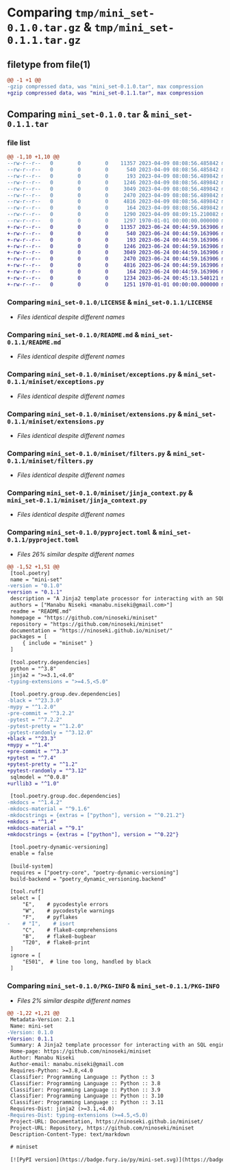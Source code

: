 # Comparing `tmp/mini_set-0.1.0.tar.gz` & `tmp/mini_set-0.1.1.tar.gz`

## filetype from file(1)

```diff
@@ -1 +1 @@
-gzip compressed data, was "mini_set-0.1.0.tar", max compression
+gzip compressed data, was "mini_set-0.1.1.tar", max compression
```

## Comparing `mini_set-0.1.0.tar` & `mini_set-0.1.1.tar`

### file list

```diff
@@ -1,10 +1,10 @@
--rw-r--r--   0        0        0    11357 2023-04-09 08:08:56.485842 mini_set-0.1.0/LICENSE
--rw-r--r--   0        0        0      540 2023-04-09 08:08:56.485842 mini_set-0.1.0/README.md
--rw-r--r--   0        0        0      193 2023-04-09 08:08:56.489842 mini_set-0.1.0/miniset/__init__.py
--rw-r--r--   0        0        0     1246 2023-04-09 08:08:56.489842 mini_set-0.1.0/miniset/exceptions.py
--rw-r--r--   0        0        0     3049 2023-04-09 08:08:56.489842 mini_set-0.1.0/miniset/extensions.py
--rw-r--r--   0        0        0     2470 2023-04-09 08:08:56.489842 mini_set-0.1.0/miniset/filters.py
--rw-r--r--   0        0        0     4816 2023-04-09 08:08:56.489842 mini_set-0.1.0/miniset/jinja_context.py
--rw-r--r--   0        0        0      164 2023-04-09 08:08:56.489842 mini_set-0.1.0/miniset/types.py
--rw-r--r--   0        0        0     1290 2023-04-09 08:09:15.210082 mini_set-0.1.0/pyproject.toml
--rw-r--r--   0        0        0     1297 1970-01-01 00:00:00.000000 mini_set-0.1.0/PKG-INFO
+-rw-r--r--   0        0        0    11357 2023-06-24 00:44:59.163906 mini_set-0.1.1/LICENSE
+-rw-r--r--   0        0        0      540 2023-06-24 00:44:59.163906 mini_set-0.1.1/README.md
+-rw-r--r--   0        0        0      193 2023-06-24 00:44:59.163906 mini_set-0.1.1/miniset/__init__.py
+-rw-r--r--   0        0        0     1246 2023-06-24 00:44:59.163906 mini_set-0.1.1/miniset/exceptions.py
+-rw-r--r--   0        0        0     3049 2023-06-24 00:44:59.163906 mini_set-0.1.1/miniset/extensions.py
+-rw-r--r--   0        0        0     2470 2023-06-24 00:44:59.163906 mini_set-0.1.1/miniset/filters.py
+-rw-r--r--   0        0        0     4816 2023-06-24 00:44:59.163906 mini_set-0.1.1/miniset/jinja_context.py
+-rw-r--r--   0        0        0      164 2023-06-24 00:44:59.163906 mini_set-0.1.1/miniset/types.py
+-rw-r--r--   0        0        0     1234 2023-06-24 00:45:13.540121 mini_set-0.1.1/pyproject.toml
+-rw-r--r--   0        0        0     1251 1970-01-01 00:00:00.000000 mini_set-0.1.1/PKG-INFO
```

### Comparing `mini_set-0.1.0/LICENSE` & `mini_set-0.1.1/LICENSE`

 * *Files identical despite different names*

### Comparing `mini_set-0.1.0/README.md` & `mini_set-0.1.1/README.md`

 * *Files identical despite different names*

### Comparing `mini_set-0.1.0/miniset/exceptions.py` & `mini_set-0.1.1/miniset/exceptions.py`

 * *Files identical despite different names*

### Comparing `mini_set-0.1.0/miniset/extensions.py` & `mini_set-0.1.1/miniset/extensions.py`

 * *Files identical despite different names*

### Comparing `mini_set-0.1.0/miniset/filters.py` & `mini_set-0.1.1/miniset/filters.py`

 * *Files identical despite different names*

### Comparing `mini_set-0.1.0/miniset/jinja_context.py` & `mini_set-0.1.1/miniset/jinja_context.py`

 * *Files identical despite different names*

### Comparing `mini_set-0.1.0/pyproject.toml` & `mini_set-0.1.1/pyproject.toml`

 * *Files 26% similar despite different names*

```diff
@@ -1,52 +1,51 @@
 [tool.poetry]
 name = "mini-set"
-version = "0.1.0"
+version = "0.1.1"
 description = "A Jinja2 template processor for interacting with an SQL engine"
 authors = ["Manabu Niseki <manabu.niseki@gmail.com>"]
 readme = "README.md"
 homepage = "https://github.com/ninoseki/miniset"
 repository = "https://github.com/ninoseki/miniset"
 documentation = "https://ninoseki.github.io/miniset/"
 packages = [
     { include = "miniset" }
 ]
 
 [tool.poetry.dependencies]
 python = "^3.8"
 jinja2 = ">=3.1,<4.0"
-typing-extensions = ">=4.5,<5.0"
 
 [tool.poetry.group.dev.dependencies]
-black = "^23.3.0"
-mypy = "^1.2.0"
-pre-commit = "^3.2.2"
-pytest = "^7.2.2"
-pytest-pretty = "^1.2.0"
-pytest-randomly = "^3.12.0"
+black = "^23.3"
+mypy = "^1.4"
+pre-commit = "^3.3"
+pytest = "^7.4"
+pytest-pretty = "^1.2"
+pytest-randomly = "^3.12"
 sqlmodel = "^0.0.8"
+urllib3 = "^1.0"
 
 [tool.poetry.group.doc.dependencies]
-mkdocs = "^1.4.2"
-mkdocs-material = "^9.1.6"
-mkdocstrings = {extras = ["python"], version = "^0.21.2"}
+mkdocs = "^1.4"
+mkdocs-material = "^9.1"
+mkdocstrings = {extras = ["python"], version = "^0.22"}
 
 [tool.poetry-dynamic-versioning]
 enable = false
 
 [build-system]
 requires = ["poetry-core", "poetry-dynamic-versioning"]
 build-backend = "poetry_dynamic_versioning.backend"
 
 [tool.ruff]
 select = [
     "E",    # pycodestyle errors
     "W",    # pycodestyle warnings
     "F",    # pyflakes
-    # "I",    # isort
     "C",    # flake8-comprehensions
     "B",    # flake8-bugbear
     "T20",  # flake8-print
 ]
 ignore = [
     "E501",  # line too long, handled by black
 ]
```

### Comparing `mini_set-0.1.0/PKG-INFO` & `mini_set-0.1.1/PKG-INFO`

 * *Files 2% similar despite different names*

```diff
@@ -1,22 +1,21 @@
 Metadata-Version: 2.1
 Name: mini-set
-Version: 0.1.0
+Version: 0.1.1
 Summary: A Jinja2 template processor for interacting with an SQL engine
 Home-page: https://github.com/ninoseki/miniset
 Author: Manabu Niseki
 Author-email: manabu.niseki@gmail.com
 Requires-Python: >=3.8,<4.0
 Classifier: Programming Language :: Python :: 3
 Classifier: Programming Language :: Python :: 3.8
 Classifier: Programming Language :: Python :: 3.9
 Classifier: Programming Language :: Python :: 3.10
 Classifier: Programming Language :: Python :: 3.11
 Requires-Dist: jinja2 (>=3.1,<4.0)
-Requires-Dist: typing-extensions (>=4.5,<5.0)
 Project-URL: Documentation, https://ninoseki.github.io/miniset/
 Project-URL: Repository, https://github.com/ninoseki/miniset
 Description-Content-Type: text/markdown
 
 # miniset
 
 [![PyPI version](https://badge.fury.io/py/mini-set.svg)](https://badge.fury.io/py/mini-set)
```

